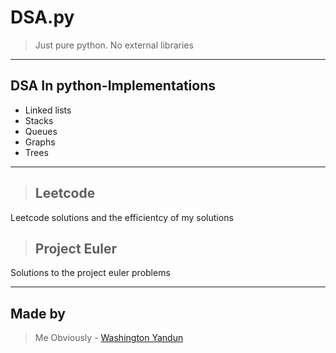 # DSA.py

> Just pure python. No external libraries

---

## DSA In python-Implementations

- Linked lists
- Stacks
- Queues
- Graphs
- Trees

---

> ## Leetcode

Leetcode solutions and the efficientcy of my solutions

> ## Project Euler

Solutions to the project euler problems

---

## Made by

>Me Obviously - [Washington Yandun](https://washingtonyandun.github.io/wy-portfolio/)
